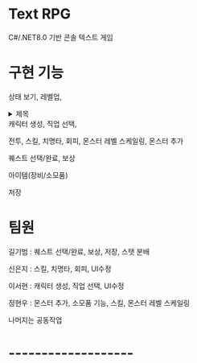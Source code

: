 # Text RPG
C#/.NET8.0 기반 콘솔 텍스트 게임

# 구현 기능
상태 보기, 레벨업,

<details> 
<summary>제목</summary>

<img src = "https://github.com/GGB97/TextRPG_18/issues/4#issue-2083086979">

</details>
캐릭터 생성, 직업 선택, 

전투, 스킬, 치명타, 회피, 몬스터 레벨 스케일링, 몬스터 추가

퀘스트 선택/완료, 보상

아이템(장비/소모품)

저장

# 팀원
  길기범 : 퀘스트 선택/완료, 보상, 저장, 스탯 분배
  
  신은지 : 스킬, 치명타, 회피, UI수정
  
  이서현 : 캐릭터 생성, 직업 선택, UI수정
  
  정현우 : 몬스터 추가, 소모품 기능, 스킬, 몬스터 레벨 스케일링

  나머지는 공동작업

# -------------------
